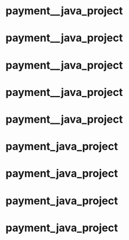 # payment__java_project
# payment__java_project
# payment__java_project
# payment__java_project
# payment__java_project
# payment_java_project
# payment_java_project
# payment_java_project
# payment_java_project
